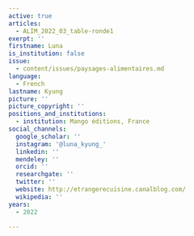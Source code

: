 ```yaml
---
active: true
articles:
  - ALIM_2022_03_table-ronde1
exerpt: ''
firstname: Luna
is_institution: false
issue:
  - content/issues/paysages-alimentaires.md
language:
  - French
lastname: Kyung
picture: ''
picture_copyright: ''
positions_and_institutions:
  - institution: Mango éditions, France
social_channels:
  google_scholar: ''
  instagram: '@luna_kyung_'
  linkedin: ''
  mendeley: ''
  orcid: ''
  researchgate: ''
  twitter: ''
  website: http://etrangerecuisine.canalblog.com/
  wikipedia: ''
years:
  - 2022

---
```

